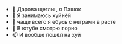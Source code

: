 - 👋 Дарова щеглы , я Пашок 
- 👀 Я занимаюсь хуйнёй
- 🌱 чаще всего я ебусь с неграми в расте 
- 💞️ В ютубе смотрю порно
- 📫 И вообще пошёл на хуй
